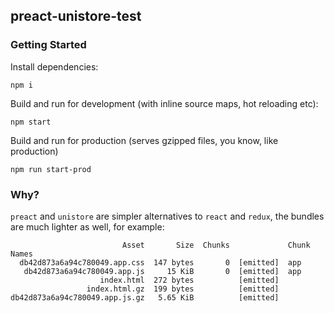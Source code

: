 ## preact-unistore-test

### Getting Started

Install dependencies:

```
npm i
```

Build and run for development (with inline source maps, hot reloading etc):

```
npm start
```
Build and run for production (serves gzipped files, you know, like production)
```
npm run start-prod
```

### Why?
`preact` and `unistore` are simpler alternatives to `react` and `redux`, the bundles are much lighter as well, for example:
```
                         Asset       Size  Chunks             Chunk Names
  db42d873a6a94c780049.app.css  147 bytes       0  [emitted]  app
   db42d873a6a94c780049.app.js     15 KiB       0  [emitted]  app
                    index.html  272 bytes          [emitted]
                 index.html.gz  199 bytes          [emitted]
db42d873a6a94c780049.app.js.gz   5.65 KiB          [emitted]
```
